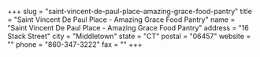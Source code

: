 +++
slug = "saint-vincent-de-paul-place-amazing-grace-food-pantry"
title = "Saint Vincent De Paul Place - Amazing Grace Food Pantry"
name = "Saint Vincent De Paul Place - Amazing Grace Food Pantry"
address = "16 Stack Street"
city = "Middletown"
state = "CT"
postal = "06457"
website = ""
phone = "860-347-3222"
fax = ""
+++
